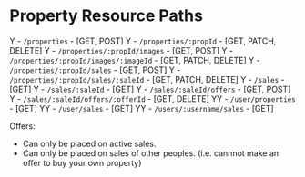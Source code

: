
# Property Resource Paths

Y - `/properties`                         - [GET, POST]
Y - `/properties/:propId`                 - [GET, PATCH, DELETE]
Y - `/properties/:propId/images`          - [GET, POST]
Y - `/properties/:propId/images/:imageId` - [GET, PATCH, DELETE]
Y - `/properties/:propId/sales`           - [GET, POST]
Y - `/properties/:propId/sales/:saleId`   - [GET, PATCH, DELETE]
Y - `/sales`                              - [GET]
Y - `/sales/:saleId`                      - [GET]
Y - `/sales/:saleId/offers`               - [GET, POST]
Y - `/sales/:saleId/offers/:offerId`      - [GET, DELETE]
YY - `/user/properties`                    - [GET]
YY - `/user/sales`                         - [GET]
YY - `/users/:username/sales`              - [GET]

Offers:

* Can only be placed on active sales.
* Can only be placed on sales of other peoples. (i.e. cannnot make an offer to buy your own property)

